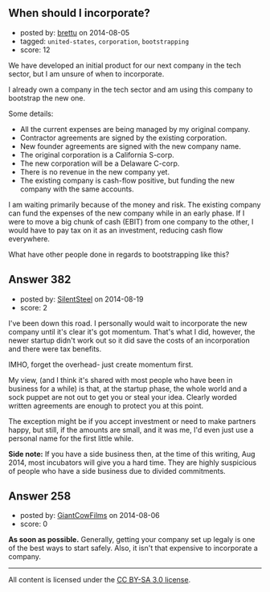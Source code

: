 ## When should I incorporate?

- posted by: [brettu](https://stackexchange.com/users/2467407/brettu) on 2014-08-05
- tagged: `united-states`, `corporation`, `bootstrapping`
- score: 12

<p>We have developed an initial product for our next company in the tech sector, but I am unsure of when to incorporate.</p>

<p>I already own a company in the tech sector and am using this company to bootstrap the new one.</p>

<p>Some details:</p>

<ul>
<li>All the current expenses are being managed by my original company.</li>
<li>Contractor agreements are signed by the existing corporation. </li>
<li>New founder agreements are signed with the new company name. </li>
<li>The original corporation is a California S-corp. </li>
<li>The new corporation will be a Delaware C-corp.  </li>
<li>There is no revenue in the new company yet.</li>
<li>The existing company is cash-flow positive, but funding the new company
with the same accounts.</li>
</ul>

<p>I am waiting primarily because of the money and risk. The existing company can fund the expenses of the new company while in an early phase. If I were to move a big chunk of cash (EBIT) from one company to the other, I would have to pay tax on it as an investment, reducing cash flow everywhere.</p>

<p>What have other people done in regards to bootstrapping like this?</p>



## Answer 382

- posted by: [SilentSteel](https://stackexchange.com/users/1092182/silentsteel) on 2014-08-19
- score: 2

<p>I've been down this road.
I personally would wait to incorporate the new company until it's clear it's got momentum. That's what I did, however, the newer startup didn't work out so it did save the costs of an incorporation and there were tax benefits.</p>

<p>IMHO, forget the overhead- just create momentum first. </p>

<p>My view, (and I think it's shared with most people who have been in business for a while) is that, at the startup phase, the whole world and a sock puppet are not out to get you or steal your idea. Clearly worded written agreements are enough to protect you at this point.</p>

<p>The exception might be if you accept investment or need to make partners happy, but still, if the amounts are small, and it was me, I'd even just use a personal name for the first little while.</p>

<p><strong>Side note:</strong> If you have a side business then, at the time of this writing, Aug 2014, most incubators will give you a hard time. They are highly suspicious of people who have a side business due to divided commitments.</p>



## Answer 258

- posted by: [GiantCowFilms](https://stackexchange.com/users/3499092/giantcowfilms) on 2014-08-06
- score: 0

<p><strong>As soon as possible.</strong> Generally, getting your company set up legaly is one of the best ways to start safely. Also, it isn't that expensive to incorporate a company.</p>




---

All content is licensed under the [CC BY-SA 3.0 license](https://creativecommons.org/licenses/by-sa/3.0/).
